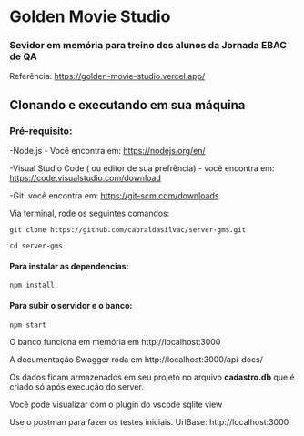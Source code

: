 # Golden Movie Studio

### Sevidor em memória para treino dos alunos da Jornada EBAC de QA

Referência: https://golden-movie-studio.vercel.app/

## Clonando e executando em sua máquina

### Pré-requisito:

-Node.js - Você encontra em: https://nodejs.org/en/

-Visual Studio Code ( ou editor de sua prefrência) - você encontra em: https://code.visualstudio.com/download

-Git: você encontra em: https://git-scm.com/downloads

Via terminal, rode os seguintes comandos:

```
git clone https://github.com/cabraldasilvac/server-gms.git
```

```
cd server-gms
```

#### Para instalar as dependencias:

```
npm install
```

#### Para subir o servidor e o banco:

```
npm start
```

O banco funciona em memória em http://localhost:3000

A documentação Swagger roda em http://localhost:3000/api-docs/

Os dados ficam armazenados em seu projeto no arquivo **cadastro.db** que é criado só após execução do server.

Você pode visualizar com o plugin do vscode sqlite view

Use o postman para fazer os testes iniciais. UrlBase: http://localhost:3000
